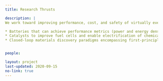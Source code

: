 ```yaml
---
title: Research Thrusts

description: |
We work toward improving performance, cost, and safety of virtually every kind of electrochemical system at every scale, from the atomic to the national. Some of the goals and vision that drive our research are listed here.

* Batteries that can achieve performance metrics (power and energy density, safety, cyclability, etc.)  appropriate to long-range driving, trucking, and, eventually flight
* Catalysts to improve fuel cells and enable electrification of chemical industry such as fertilizer (ammonia) production
* Closed-loop materials discovery paradigms encompassing first-principles simulation, machine learning, automated experimentation, and design space search to drastically accelerate identification of new battery electrolytes, catalysts, etc.


people:

layout: project
last-updated: 2020-09-15
no-link: true
---
```

